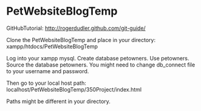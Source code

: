 PetWebsiteBlogTemp
==================
GitHubTutorial: http://rogerdudler.github.com/git-guide/


Clone the PetWebsiteBlogTemp and place in your directory:
xampp/htdocs/PetWebsiteBlogTemp

Log into your xampp mysql.
Create database petowners.
Use petowners.
Source the database petowners.
You might need to change db_connect file to your username and password.

Then go to your local host path: localhost/PetWebsiteBlogTemp/350Project/index.html


Paths might be different in your directory.
